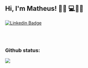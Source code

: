 ## Hi, I'm Matheus! 👋🏻 💻🔭🌌
<!-- https://shields.io/ -->
<!-- https://img.shields.io/badge/-LinkedIn-blue?style=flat-square&logo=Linkedin&logoColor=white&link=https://www.linkedin.com/in/alexssantos/
 -->
[![Linkedin Badge](https://img.shields.io/badge/-resources/-linkedin-blue?style=flat-square&logo=Linkedin&logoColor=white&link=https://www.linkedin.com/in/matheus-silva-rego/)](https://www.linkedin.com/in/matheus-silva-rego/)


<!-- https://www.iconfinder.com/ -->
<!--
<a href="https://instagram.com/math.srego/">
    <img alt="Instagram" width="35px" align="left" src="https://github.com/Math09/math09/blob/main/resources/icon_instagram.svg"/>
</a>
<a href="https://www.linkedin.com/in/matheus-silva-rego/">
    <img alt="Linkedin" width="35px" align="left" src="https://github.com/Math09/math09/blob/main/resources/icon_linkedin.svg"/>
</a>
<a href="https://medium.com/@math-srego">
    <img alt="Medium" width="35px" align="left" src="https://github.com/Math09/math09/blob/main/resources/icon_medium.svg"/>
</a>
-->

<br/>
<br/>

### Github status:
<!-- https://github.com/anuraghazra/github-readme-stats -->
<a align="center" href="https://github.com/anuraghazra/github-readme-stats">
    <img src="https://github-readme-stats.vercel.app/api?username=math09&show_icons=true&theme=dark" />
</a>

<!--
**Math09/math09** is a ✨ _special_ ✨ repository because its `README.md` (this file) appears on your GitHub profile.
-->
